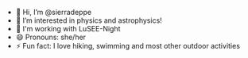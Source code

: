 - 👋 Hi, I’m @sierradeppe
- 👀 I’m interested in physics and astrophysics!
- 🌱 I'm working with LuSEE-Night
- 😄 Pronouns: she/her
- ⚡ Fun fact: I love hiking, swimming and most other outdoor activities 

<!---
sierradeppe/sierradeppe is a ✨ special ✨ repository because its `README.md` (this file) appears on your GitHub profile.
You can click the Preview link to take a look at your changes.
--->
